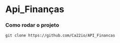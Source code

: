 <h1><bold>Api_Finanças</bold></h1>


<h3>Como rodar o projeto</h3>
<code>git clone https://github.com/Ca22io/API_Financas</code>

